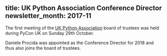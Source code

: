 title: UK Python Association Conference Director
newsletter_month: 2017-11
---
The first meeting of the [UK Python Association](http://2017.pyconuk.org/ukpa/) board of trustees was held during PyCon UK on Sunday 29th October.

Daniele Procida was appointed as the Conference Director for 2018 and thus
also joins the board of trustees.
